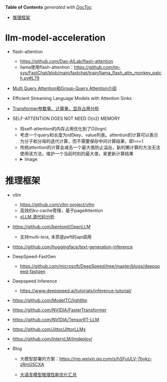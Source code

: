 <!-- START doctoc generated TOC please keep comment here to allow auto update -->
<!-- DON'T EDIT THIS SECTION, INSTEAD RE-RUN doctoc TO UPDATE -->
**Table of Contents**  *generated with [DocToc](https://github.com/thlorenz/doctoc)*

- [推理框架](#%E6%8E%A8%E7%90%86%E6%A1%86%E6%9E%B6)

<!-- END doctoc generated TOC please keep comment here to allow auto update -->

# llm-model-acceleration

- flash-attention
  - https://github.com/Dao-AILab/flash-attention
  - llama使用flash-attention：https://github.com/lm-sys/FastChat/blob/main/fastchat/train/llama_flash_attn_monkey_patch.py#L79

- [Multi Query Attention和Group-Query Attention介绍](https://mp.weixin.qq.com/s/wOyDpxcxKATxGrP8W-1w2Q)

- Efficient Streaming Language Models with Attention Sinks

- [Transformer参数量、计算量、显存占用分析](https://mp.weixin.qq.com/s/4_6J7-NZML5pTGTSH1-KMg)


- SELF-ATTENTION DOES NOT NEED O(n2) MEMORY
  - 将self-attention的内存占用优化到了O(logn)
  - 考虑一个query和长度为n的key、value列表。attention的计算可以表示为分子和分母的迭代计算，而不需要保存中间计算结果，即i=i+1
  - 传统attention的计算会减去一个最大值防止溢出，新的懒计算的方法无法使用该方法。维护一个当前时刻的最大值，来更新计算结果
  - <details>
    <summary>Image </summary>
    <img src="../assets/xFormer.png" align="middle" />
    </details>



# 推理框架

- vllm
  - https://github.com/vllm-project/vllm
  - 高效的kv-cache管理，基于pageAttention
  - [vLLM 源代码分析](https://zhuanlan.zhihu.com/p/641999400)

- https://github.com/bentoml/OpenLLM
  - 支持multi-lora, 本质是peft的api调用

- https://github.com/huggingface/text-generation-inference

- DeepSpeed-FastGen
  - https://github.com/microsoft/DeepSpeed/tree/master/blogs/deepspeed-fastgen

- Deepspeed Inference
  - https://www.deepspeed.ai/tutorials/inference-tutorial/

- https://github.com/ModelTC/lightllm

- https://github.com/NVIDIA/FasterTransformer

- https://github.com/NVIDIA/TensorRT-LLM

- https://github.com/Jittor/JittorLLMs

- https://github.com/InternLM/lmdeploy/

- Blog
  - 大模型部署的方案：https://mp.weixin.qq.com/s/hSFuULV-7bykz-zRmG5CXA

  - [大语言模型推理性能优化汇总](https://mp.weixin.qq.com/s/9mfx5ePcWYvWogeOMPTnqA)



